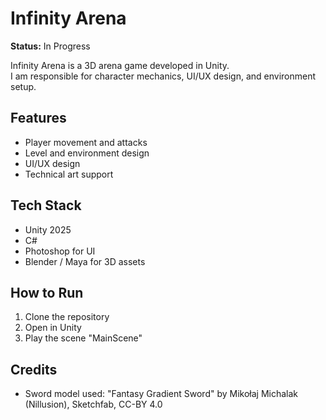 # Infinity Arena

**Status:** In Progress

Infinity Arena is a 3D arena game developed in Unity.  
I am responsible for character mechanics, UI/UX design, and environment setup.

## Features
- Player movement and attacks
- Level and environment design
- UI/UX design
- Technical art support

## Tech Stack
- Unity 2025
- C#
- Photoshop for UI
- Blender / Maya for 3D assets

## How to Run
1. Clone the repository
2. Open in Unity
3. Play the scene "MainScene"

## Credits
- Sword model used: "Fantasy Gradient Sword" by Mikołaj Michalak (Nillusion), Sketchfab, CC-BY 4.0
